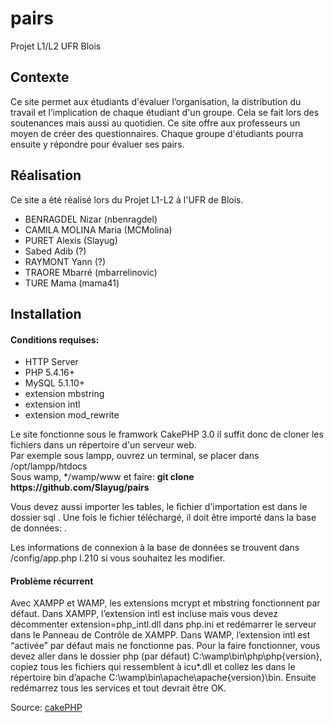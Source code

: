 # pairs
Projet L1/L2 UFR Blois

<h2>Contexte</h2>
<p>Ce site permet aux étudiants d'évaluer l’organisation, la distribution
du travail et l’implication de chaque étudiant d'un groupe. Cela se fait lors des soutenances mais aussi au quotidien.
Ce site offre aux professeurs un moyen de créer des questionnaires. Chaque groupe d'étudiants pourra ensuite y répondre pour évaluer ses pairs.</p>

<h2>Réalisation</h2>
<p>Ce site a été réalisé lors du Projet L1-L2 à l'UFR de Blois.</p>
<ul>
	<li>BENRAGDEL Nizar (nbenragdel)</li>
	<li>CAMILA MOLINA Maria (MCMolina)</li>
	<li>PURET Alexis (Slayug)</li>
	<li>Sabed Adib (?)</li>
	<li>RAYMONT Yann (?)</li>
	<li>TRAORE Mbarré (mbarrelinovic)</li>
	<li>TURE Mama (mama41)</li>
</ul>

<h2>Installation</h2>
<h4>Conditions requises:</h4>
<ul>
	<li>HTTP Server</li>
	<li>PHP 5.4.16+</li>
	<li>MySQL 5.1.10+</li>
	<li>extension mbstring</li>
	<li>extension intl</li>
	<li>extension mod_rewrite</li>
</ul>
<p>Le site fonctionne sous le framwork CakePHP 3.0 il suffit donc de cloner les fichiers dans un répertoire d'un serveur web.<br>
Par exemple sous lampp, ouvrez un terminal, se placer dans /opt/lampp/htdocs<br>
Sous wamp, */wamp/www et faire: <strong>git clone https://github.com/Slayug/pairs</strong></p>

<p>Vous devez aussi importer les tables, le fichier d'importation est dans le dossier sql <cake_pairs_en.sql>. Une fois le fichier téléchargé, il doit être importé dans la base de données: <cake_pairs>.</p>
<p>Les informations de connexion à la base de données se trouvent dans /config/app.php l.210 si vous souhaitez les modifier.</p>

<h4>Problème récurrent</h4>
<p>Avec XAMPP et WAMP, les extensions mcrypt et mbstring fonctionnent par défaut.
Dans XAMPP, l’extension intl est incluse mais vous devez décommenter extension=php_intl.dll dans php.ini et redémarrer le serveur dans le Panneau de Contrôle de XAMPP.
Dans WAMP, l’extension intl est “activée” par défaut mais ne fonctionne pas. Pour la faire fonctionner, vous devez aller dans le dossier php (par défaut) C:\wamp\bin\php\php{version}, copiez tous les fichiers qui ressemblent à icu*.dll et collez les dans le répertoire bin d’apache C:\wamp\bin\apache\apache{version}\bin. Ensuite redémarrez tous les services et tout devrait être OK.
</p>
<p>Source: <a href="http://book.cakephp.org/3.0/fr/installation.html#conditions-requises">cakePHP</a></p>


